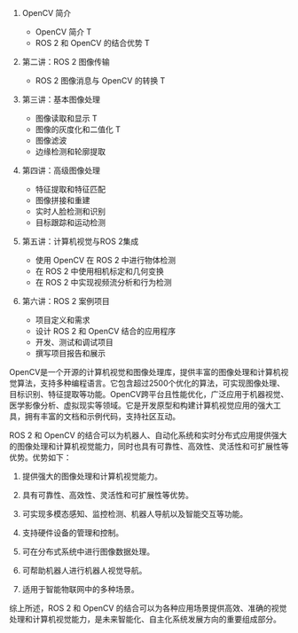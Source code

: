 1. OpenCV 简介

   * OpenCV 简介 T
   * ROS 2 和 OpenCV 的结合优势 T

2. 第二讲：ROS 2 图像传输

   * ROS 2 图像消息与 OpenCV 的转换 T

3. 第三讲：基本图像处理

   * 图像读取和显示 T
   * 图像的灰度化和二值化 T
   * 图像滤波
   * 边缘检测和轮廓提取

4. 第四讲：高级图像处理

   * 特征提取和特征匹配
   * 图像拼接和重建
   * 实时人脸检测和识别
   * 目标跟踪和运动检测

5. 第五讲：计算机视觉与ROS 2集成

   * 使用 OpenCV 在 ROS 2 中进行物体检测
   * 在 ROS 2 中使用相机标定和几何变换
   * 在 ROS 2 中实现视频流分析和行为检测

6. 第六讲：ROS 2 案例项目

   * 项目定义和需求
   * 设计 ROS 2 和 OpenCV 结合的应用程序
   * 开发、测试和调试项目
   * 撰写项目报告和展示

OpenCV是一个开源的计算机视觉和图像处理库，提供丰富的图像处理和计算机视觉算法，支持多种编程语言。它包含超过2500个优化的算法，可实现图像处理、目标识别、特征提取等功能。OpenCV跨平台且性能优化，广泛应用于机器视觉、医学影像分析、虚拟现实等领域。它是开发原型和构建计算机视觉应用的强大工具，拥有丰富的文档和示例代码，支持社区互动。

ROS 2 和 OpenCV 的结合可以为机器人、自动化系统和实时分布式应用提供强大的图像处理和计算机视觉能力，同时也具有可靠性、高效性、灵活性和可扩展性等优势。优势如下：

1. 提供强大的图像处理和计算机视觉能力。

2. 具有可靠性、高效性、灵活性和可扩展性等优势。

3. 可实现多模态感知、监控检测、机器人导航以及智能交互等功能。

4. 支持硬件设备的管理和控制。

5. 可在分布式系统中进行图像数据处理。

6. 可帮助机器人进行机器人视觉导航。

7. 适用于智能物联网中的多种场景。

综上所述，ROS 2 和 OpenCV 的结合可以为各种应用场景提供高效、准确的视觉处理和计算机视觉能力，是未来智能化、自主化系统发展方向的重要组成部分。

